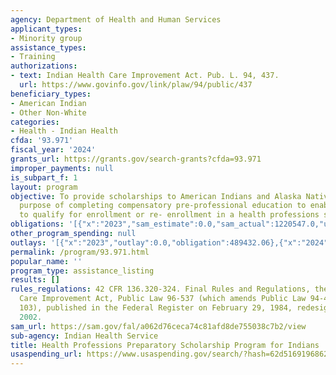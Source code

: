 ```yaml
---
agency: Department of Health and Human Services
applicant_types:
- Minority group
assistance_types:
- Training
authorizations:
- text: Indian Health Care Improvement Act. Pub. L. 94, 437.
  url: https://www.govinfo.gov/link/plaw/94/public/437
beneficiary_types:
- American Indian
- Other Non-White
categories:
- Health - Indian Health
cfda: '93.971'
fiscal_year: '2024'
grants_url: https://grants.gov/search-grants?cfda=93.971
improper_payments: null
is_subpart_f: 1
layout: program
objective: To provide scholarships to American Indians and Alaska Natives for the
  purpose of completing compensatory pre-professional education to enable the recipient
  to qualify for enrollment or re- enrollment in a health professions school or curriculum.
obligations: '[{"x":"2023","sam_estimate":0.0,"sam_actual":1220547.0,"usa_spending_actual":489432.06},{"x":"2024","sam_estimate":0.0,"sam_actual":931985.0,"usa_spending_actual":3213572.0},{"x":"2025","sam_estimate":0.0,"sam_actual":1500000.0,"usa_spending_actual":-1601622.58}]'
other_program_spending: null
outlays: '[{"x":"2023","outlay":0.0,"obligation":489432.06},{"x":"2024","outlay":2240787.03,"obligation":2924889.74},{"x":"2025","outlay":1273488.75,"obligation":-1312940.32}]'
permalink: /program/93.971.html
popular_name: ''
program_type: assistance_listing
results: []
rules_regulations: 42 CFR 136.320-324. Final Rules and Regulations, the Indian Health
  Care Improvement Act, Public Law 96-537 (which amends Public Law 94-437, Section
  103), published in the Federal Register on February 29, 1984, redesignated May 17,
  2002.
sam_url: https://sam.gov/fal/a062d76ceca74c81afd8de755038c7b2/view
sub-agency: Indian Health Service
title: Health Professions Preparatory Scholarship Program for Indians
usaspending_url: https://www.usaspending.gov/search/?hash=62d5169196862e2545057e2318489d9f
---
```

